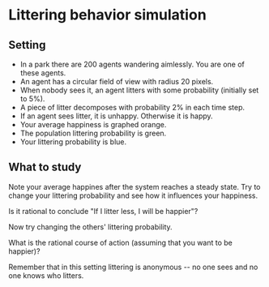 # Littering behavior simulation

## Setting

- In a park there are 200 agents wandering aimlessly. You are one of these agents.
- An agent has a circular field of view with radius 20 pixels.
- When nobody sees it, an agent litters with some probability (initially set to 5%).
- A piece of litter decomposes with probability 2% in each time step.
- If an agent sees litter, it is unhappy. Otherwise it is happy.
- Your average happiness is graphed orange.
- The population littering probability is green.
- Your littering probability is blue.

## What to study

Note your average happines after the system reaches a steady state. Try to change your littering probability and see how it influences your happiness.

Is it rational to conclude "If I litter less, I will be happier"?

Now try changing the others' littering probability.

What is the rational course of action (assuming that you want to be happier)?

Remember that in this setting littering is anonymous -- no one sees and no one knows who litters.
